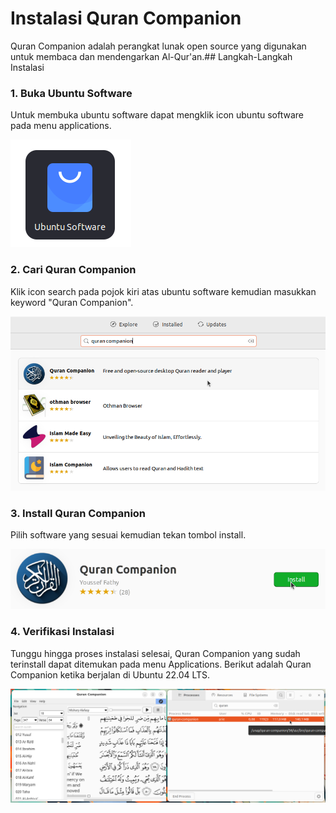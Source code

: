 # Instalasi Quran Companion
Quran Companion adalah perangkat lunak open source yang digunakan untuk membaca dan mendengarkan Al-Qur'an.## Langkah-Langkah Instalasi
### 1. Buka Ubuntu Software
Untuk membuka ubuntu software dapat mengklik icon ubuntu software pada menu applications.

![icon](img/icon_ubuntu_software_small.png)

### 2. Cari Quran Companion
Klik icon search pada pojok kiri atas ubuntu software kemudian masukkan keyword "Quran Companion".

![icon](img/quran_search.png)


### 3. Install Quran Companion
Pilih software yang sesuai kemudian tekan tombol install.

![icon](img/quran_install.png)


### 4. Verifikasi Instalasi
Tunggu hingga proses instalasi selesai, Quran Companion yang sudah terinstall dapat ditemukan pada menu Applications.
Berikut adalah Quran Companion ketika berjalan di Ubuntu 22.04 LTS.

![icon](img/quran_run.png)
